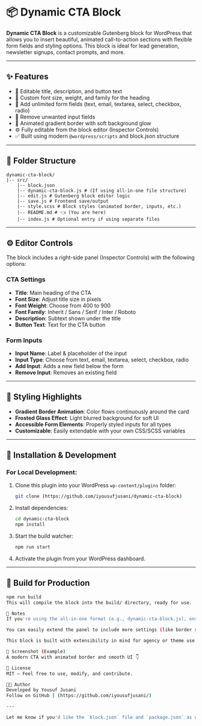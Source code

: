# 📦 Dynamic CTA Block

**Dynamic CTA Block** is a customizable Gutenberg block for WordPress that allows you to insert beautiful, animated call-to-action sections with flexible form fields and styling options. This block is ideal for lead generation, newsletter signups, contact prompts, and more.

---

## ✨ Features

- 🎨 Editable title, description, and button text
- 🧩 Custom font size, weight, and family for the heading
- 🧾 Add unlimited form fields (text, email, textarea, select, checkbox, radio)
- 🧹 Remove unwanted input fields
- 🎨 Animated gradient border with soft background glow
- ⚙️ Fully editable from the block editor (Inspector Controls)
- ✅ Built using modern `@wordpress/scripts` and block.json structure

---

## 📁 Folder Structure

```
dynamic-cta-block/
|-- src/
    |-- block.json
    |-- dynamic-cta-block.js # (If using all-in-one file structure)
    |-- edit.js # Gutenberg block editor logic
    |-- save.js # Frontend save/output
    |-- style.scss # Block styles (animated border, inputs, etc.)
    |-- README.md # 👈 (You are here)
    |-- index.js # Optional entry if using separate files
```

---

## ⚙️ Editor Controls

The block includes a right-side panel (Inspector Controls) with the following options:

### **CTA Settings**

- **Title**: Main heading of the CTA
- **Font Size**: Adjust title size in pixels
- **Font Weight**: Choose from 400 to 900
- **Font Family**: Inherit / Sans / Serif / Inter / Roboto
- **Description**: Subtext shown under the title
- **Button Text**: Text for the CTA button

### **Form Inputs**

- **Input Name**: Label & placeholder of the input
- **Input Type**: Choose from text, email, textarea, select, checkbox, radio
- **Add Input**: Adds a new field below the form
- **Remove Input**: Removes an existing field

---

## 💅 Styling Highlights

- **Gradient Border Animation**: Color flows continuously around the card
- **Frosted Glass Effect**: Light blurred background for soft UI
- **Accessible Form Elements**: Properly styled inputs for all types
- **Customizable**: Easily extendable with your own CSS/SCSS variables

---

## 🚀 Installation & Development

### For Local Development:

1. Clone this plugin into your WordPress `wp-content/plugins` folder:

   ```bash
   git clone (https://github.com/iyousufjusani/dynamic-cta-block)
   ```

2. Install dependencies:

   ```bash
   cd dynamic-cta-block
   npm install
   ```

3. Start the build watcher:

   ```bash
   npm run start
   ```

4. Activate the plugin from your WordPress dashboard.

---

## 🧪 Build for Production

```bash
npm run build
This will compile the block into the build/ directory, ready for use.

📝 Notes
If you're using the all-in-one format (e.g., dynamic-cta-block.js), ensure it's properly registered in block.json.

You can easily extend the panel to include more settings (like border styles, background colors, etc.).

This block is built with extensibility in mind for agency or theme use.

📸 Screenshot (Example)
A modern CTA with animated border and smooth UI 👇

📄 License
MIT — Feel free to use, modify, and contribute.

👨‍💻 Author
Developed by Yousuf Jusani
Follow on GitHub | (https://github.com/iyousufjusani/)

---

Let me know if you'd like the `block.json` file and `package.json` as well — or want to convert this README into a GitHub project or ZIP plugin structure.


```
